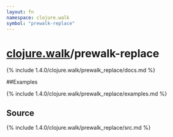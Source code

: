 ```yaml
---
layout: fn
namespace: clojure.walk
symbol: "prewalk-replace"
---
```


# [clojure.walk](../)/prewalk-replace

{% include 1.4.0/clojure.walk/prewalk_replace/docs.md %}

##Examples

{% include 1.4.0/clojure.walk/prewalk_replace/examples.md %}
## Source
{% include 1.4.0/clojure.walk/prewalk_replace/src.md %}

